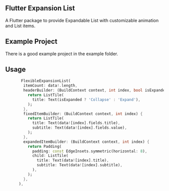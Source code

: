 <!-- 
This README describes the package. If you publish this package to pub.dev,
this README's contents appear on the landing page for your package.

For information about how to write a good package README, see the guide for
[writing package pages](https://dart.dev/guides/libraries/writing-package-pages). 

For general information about developing packages, see the Dart guide for
[creating packages](https://dart.dev/guides/libraries/create-library-packages)
and the Flutter guide for
[developing packages and plugins](https://flutter.dev/developing-packages). 
-->
## Flutter Expansion List
A Flutter package to provide Expandable List with customizable animation
and List items.

## Example Project

There is a good example project in the example folder. 

## Usage

```dart
       FlexibleExpansionList(
        itemCount: data!.length,
        headerBuilder: (BuildContext context, int index, bool isExpanded) {
          return ListTile(
            title: Text(isExpanded ? 'Collapse' : 'Expand'),
          );
        },
        fixedItemBuilder: (BuildContext context, int index) {
          return ListTile(
            title: Text(data![index].fields.title),
            subtitle: Text(data![index].fields.value),
          );
        },
        expandedItemBuilder: (BuildContext context, int index) {
          return Padding(
            padding: const EdgeInsets.symmetric(horizontal: 8),
            child: ListTile(
              title: Text(data![index].title),
              subtitle: Text(data![index].subtitle),
            ),
          );
        },
      ),
```
